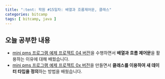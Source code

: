 ```yaml
---
title: ":tent: 학원 #15일차: 배열과 흐름제어문, 클래스"
categories: bitcamp
tags: [ bitcamp, java ]
---
```


## 오늘 공부한 내용

- [mini pms 프로그램 예제 프로젝트 04 버전](https://github.com/hayeon17kim/bitcamp-workspace/tree/master/bitcamp-java-project-04)을 수행하면서 **배열과 흐름 제어문**을 활용하는 이유에 대해 배웠습니다.
- [mini pms 프로그램 예제 프로젝트 0x 버전](https://github.com/hayeon17kim/bitcamp-workspace/tree/master/bitcamp-java-project-0x)을 만들면서 **클래스를 이용하여 새 데이터 타입을 정의**하는 방법을 배웠습니다.

